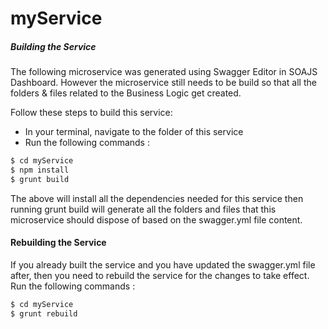 # myService
##### Building the Service
The following microservice was generated using Swagger Editor in SOAJS Dashboard. However the microservice still needs to be build so that all the folders & files related to the Business Logic get created.

Follow these steps to build this service:
 - In your terminal, navigate to the folder of this service
 - Run the following commands :
```sh
$ cd myService
$ npm install
$ grunt build
```
The above will install all the dependencies needed for this service then running grunt build will generate all the folders and files that this microservice should dispose of based on the swagger.yml file content.

#### Rebuilding the Service
If you already built the service and you have updated the swagger.yml file after, then you need to rebuild the service for the changes to take effect.
Run the following commands :
```sh
$ cd myService
$ grunt rebuild
```